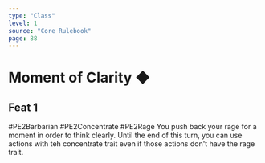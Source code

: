 ```yaml
---
type: "Class"
level: 1
source: "Core Rulebook"
page: 88
---
```

# Moment of Clarity ◆
## Feat 1
#PE2Barbarian #PE2Concentrate #PE2Rage
You push back your rage for a moment in order to think clearly. Until the end of this turn, you can use actions with teh concentrate trait even if those actions don't have the rage trait.
